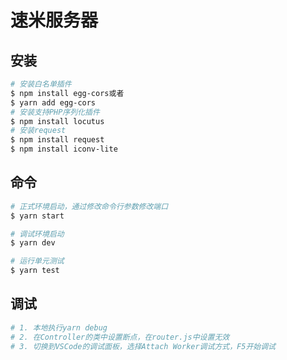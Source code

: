 # 速米服务器

## 安装
```bash
# 安装白名单插件
$ npm install egg-cors或者
$ yarn add egg-cors
# 安装支持PHP序列化插件
$ npm install locutus
# 安装request
$ npm install request
$ npm install iconv-lite
```

## 命令
```bash
# 正式环境启动，通过修改命令行参数修改端口
$ yarn start

# 调试环境启动
$ yarn dev

# 运行单元测试
$ yarn test
```

## 调试
```bash
# 1. 本地执行yarn debug
# 2. 在Controller的类中设置断点，在router.js中设置无效
# 3. 切换到VSCode的调试面板，选择Attach Worker调试方式，F5开始调试
```